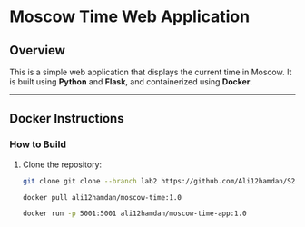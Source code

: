 # Moscow Time Web Application

## Overview
This is a simple web application that displays the current time in Moscow. It is built using **Python** and **Flask**, and containerized using **Docker**.

---

## Docker Instructions

### **How to Build**
1. Clone the repository:
   ```bash
   git clone git clone --branch lab2 https://github.com/Ali12hamdan/S25-core-course-labs.git

   docker pull ali12hamdan/moscow-time:1.0

   docker run -p 5001:5001 ali12hamdan/moscow-time-app:1.0